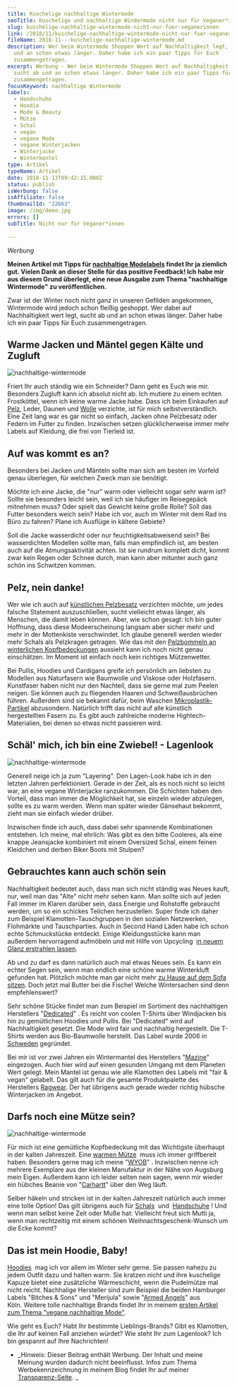 ```yaml
---
title: Kuschelige nachhaltige Wintermode
seoTitle: Kuschelige und nachhaltige Windermode nicht nur für Veganer*innen
slug: kuschelige-nachhaltige-wintermode-nicht-nur-fuer-veganerinnen
link: /2018/11/kuschelige-nachhaltige-wintermode-nicht-nur-fuer-veganerinnen/
fileName: 2018-11---kuschelige-nachhaltige-wintermode.md
description: Wer beim Wintermode Shoppen Wert auf Nachhaltigkeit legt, sucht ab
  und an schon etwas länger. Daher habe ich ein paar Tipps für Euch
  zusammengetragen.
excerpt: Werbung - Wer beim Wintermode Shoppen Wert auf Nachhaltigkeit legt,
  sucht ab und an schon etwas länger. Daher habe ich ein paar Tipps für Euch
  zusammengetragen.
focusKeyword: nachhaltige Wintermode
labels:
  - Handschuhe
  - Hoodie
  - Mode & Beauty
  - Mütze
  - Schal
  - vegan
  - vegane Mode
  - vegane Winterjacken
  - Winterjacke
  - Wintermantel
type: Artikel
typeName: Artikel
date: 2018-11-13T09:42:15.000Z
status: publish
isWerbung: false
isAffiliate: false
thumbnailId: "22663"
image: /img/demo.jpg
errors: []
subTitle: Nicht nur für Veganer*innen
  
---
```


_Werbung_

**Meinen Artikel mit Tipps für
[nachhaltige Modelabels](/2018/02/faire-klamotten/) findet Ihr ja ziemlich gut.
Vielen Dank an dieser Stelle für das positive Feedback! Ich habe mir aus diesem
Grund überlegt, eine neue Ausgabe zum Thema "nachhaltige Wintermode" zu
veröffentlichen.**

Zwar ist der Winter noch nicht ganz in unseren Gefilden angekommen, Wintermode
wird jedoch schon fleißig geshoppt. Wer dabei auf Nachhaltigkeit wert legt,
sucht ab und an schon etwas länger. Daher habe ich ein paar Tipps für Euch
zusammengetragen.

## Warme Jacken und Mäntel gegen Kälte und Zugluft

![nachhaltige-wintermode](http://cardamonchai.com/wp-content/uploads/2018/11/31415931275_d2404ae657_z-400x499.jpg "In meinem geliebten Wintermantel")

Friert Ihr auch ständig wie ein Schneider? Dann geht es Euch wie mir. Besonders
Zugluft kann ich absolut nicht ab. Ich mutiere zu einem echten Frostköttel, wenn
ich keine warme Jacke habe. Dass ich beim Einkaufen auf
[Pelz](/2014/11/fakepelz-echtpelz/), Leder, Daunen und
[Wolle](/2014/10/wolle-das-kann-doch-gar-nicht-so-schlimm-sein/) verzichte, ist
für mich selbstverständlich. Eine Zeit lang war es gar nicht so einfach, Jacken
ohne Pelzbesatz oder Federn im Futter zu finden. Inzwischen setzen
glücklicherweise immer mehr Labels auf Kleidung, die frei von Tierleid ist.

## Auf was kommt es an?

Besonders bei Jacken und Mänteln sollte man sich am besten im Vorfeld genau
überlegen, für welchen Zweck man sie benötigt.

Möchte ich eine Jacke, die "nur" warm oder vielleicht sogar sehr warm ist?
Sollte sie besonders leicht sein, weil ich sie häufiger im Reisegepäck mitnehmen
muss? Oder spielt das Gewicht keine große Rolle? Soll das Futter besonders weich
sein? Habe ich vor, auch im Winter mit dem Rad ins Büro zu fahren? Plane ich
Ausflüge in kältere Gebiete?

Soll die Jacke wasserdicht oder nur feuchtigkeitsabweisend sein? Bei
wasserdichten Modellen sollte man, falls man empfindlich ist, am besten auch auf
die Atmungsaktivität achten. Ist sie rundrum komplett dicht, kommt zwar kein
Regen oder Schnee durch, man kann aber mitunter auch ganz schön ins Schwitzen
kommen.

## Pelz, nein danke!

Wer wie ich auch auf [künstlichen Pelzbesatz](/2014/11/fakepelz-echtpelz/)
verzichten möchte, um jedes falsche Statement auszuschließen, sucht vielleicht
etwas länger, als Menschen, die damit leben können. Aber, wie schon gesagt: Ich
bin guter Hoffnung, dass diese Modeerscheinung langsam aber sicher mehr und mehr
in der Mottenkiste verschwindet. Ich glaube generell werden wieder mehr Schals
als Pelzkragen getragen. Wie das mit den
[Pelzbommeln an winterlichen Kopfbedeckungen](/2015/04/vegane-haekelmuetzen-mit-statement/)
aussieht kann ich noch nicht genau einschätzen. Im Moment ist einfach noch kein
richtiges Mützenwetter.

Bei Pullis, Hoodies und Cardigans greife ich persönlich am liebsten zu Modellen
aus Naturfasern wie Baumwolle und Viskose oder Holzfasern. Kunstfaser haben
nicht nur den Nachteil, dass sie gerne mal zum Peelen neigen. Sie können auch zu
fliegenden Haaren und Schweißausbrüchen führen. Außerdem sind sie bekannt dafür,
beim Waschen [Mikroplastik-Partikel](/2018/03/world-ocean-summit-2018/)
abzusondern. Natürlich trifft das nicht auf alle künstlich hergestellten Fasern
zu. Es gibt auch zahlreiche moderne Hightech-Materialien, bei denen so etwas
nicht passieren wird.

## Schäl' mich, ich bin eine Zwiebel! - Lagenlook

![nachhaltige-wintermode](http://cardamonchai.com/wp-content/uploads/2018/11/33267695745_52dc39f3f7_z-400x533.jpg "Lagenlook für noch nicht ganz so kalte Tage")

Generell neige ich ja zum "Layering". Den Lagen-Look habe ich in den letzten
Jahren perfektioniert. Gerade in der Zeit, als es noch nicht so leicht war, an
eine vegane Winterjacke ranzukommen. Die Schichten haben den Vorteil, dass man
immer die Möglichkeit hat, sie einzeln wieder abzulegen, sollte es zu warm
werden. Wenn man später wieder Gänsehaut bekommt, zieht man sie einfach wieder
drüber.

Inzwischen finde ich auch, dass dabei sehr spannende Kombinationen entstehen.
Ich meine, mal ehrlich: Was gibt es den bitte Cooleres, als eine knappe
Jeansjacke kombiniert mit einem Oversized Schal, einem feinen Kleidchen und
derben Biker Boots mit Stulpen?

## Gebrauchtes kann auch schön sein

Nachhaltigkeit bedeutet auch, dass man sich nicht ständig was Neues kauft, nur,
weil man das "Alte" nicht mehr sehen kann. Man sollte sich auf jeden Fall immer
im Klaren darüber sein, dass Energie und Rohstoffe gebraucht werden, um so ein
schickes Teilchen herzustellen. Super finde ich daher zum Beispiel
Klamotten-Tauschgruppen in den sozialen Netzwerken, Flohmärkte und
Tauschparties. Auch in Second Hand Läden habe ich schon echte Schmuckstücke
entdeckt. Einige Kleidungsstücke kann man außerdem hervorragend aufmöbeln und
mit Hilfe von Upcycling 
[in neuem Glanz erstrahlen lassen](/2015/08/diy-upcycling-jeansrock/).

Ab und zu darf es dann natürlich auch mal etwas Neues sein. Es kann ein echter
Segen sein, wenn man endlich eine schöne warme Winterkluft gefunden hat.
Plötzlich möchte man gar nicht mehr
[zu Hause auf dem Sofa sitzen](/2018/02/ein-perfekter-sonntag-auf-dem-sofa/).
Doch jetzt mal Butter bei die Fische! Welche Wintersachen sind denn
empfehlenswert?

Sehr schöne Stücke findet man zum Beispiel im Sortiment des nachhaltigen
Herstellers "[Dedicated](https://www.planet-sports.de/marken/dedicated/damen/)"
. Es reicht von coolen T-Shirts über Windjacken bis hin zu gemütlichen Hoodies
und Pullis. Bei "Dedicated" wird auf Nachhaltigkeit gesetzt. Die Mode wird fair
und nachhaltig hergestellt. Die T-Shirts werden aus Bio-Baumwolle herstellt. Das
Label wurde 2006 in [Schweden](/?s=schweden) gegründet.

Bei mir ist vor zwei Jahren ein Wintermantel des Herstellers
"[Mazine](https://www.planet-sports.de/marken/mazine/damen/)" eingezogen. Auch
hier wird auf einen gesunden Umgang mit dem Planeten Wert gelegt. Mein Mantel
ist genau wie alle Klamotten des Labels mit "fair &amp; vegan" gelabelt. Das
gilt auch für die gesamte Produktpalette des Herstellers
[Ragwear](https://www.planet-sports.de/marken/ragwear/damen/). Der hat übrigens
auch gerade wieder richtig hübsche Winterjacken im Angebot.

## Darfs noch eine Mütze sein?

![nachhaltige-wintermode](http://cardamonchai.com/wp-content/uploads/2018/11/30462412122_66f5294155_z-400x602.jpg "Nochmal Lagenlook")

Für mich ist eine gemütliche Kopfbedeckung mit das Wichtigste überhaupt in der
kalten Jahreszeit. Eine
[warmen Mütze](https://www.planet-sports.de/accessoires/damen/muetzen/)  muss
ich immer griffbereit haben. Besonders gerne mag ich meine
"[WYOB](/2015/04/ueberraschungspost-von-wyob/)" . Inzwischen nenne ich mehrere
Exemplare aus der kleinen Manufaktur in der Nähe von Augsburg mein Eigen.
Außerdem kann ich leider selten nein sagen, wenn mir wieder ein hübches Beanie
von "[Carhartt](https://www.planet-sports.de/marken/carhartt-wip/damen/)" über
den Weg läuft.

Selber häkeln und stricken ist in der kalten Jahreszeit natürlich auch immer
eine tolle Option! Das gilt übrigens auch für
[Schals](https://www.planet-sports.de/accessoires/damen/schals/)  und 
[Handschuhe](https://www.planet-sports.de/accessoires/damen/handschuhe/) ! Und
wenn man selbst keine Zeit oder Muße hat: Vielleicht freut sich Mutti ja, wenn
man rechtzeitig mit einem schönen Weihnachtsgeschenk-Wunsch um die Ecke kommt?

## Das ist mein Hoodie, Baby!

<!-- BEGIN PARTNER PROGRAM - DO NOT CHANGE THE PARAMETERS OF THE HYPERLINK -->

[Hoodies](https://www.planet-sports.de/streetwear/damen/pullover/hoodies/)  mag
ich vor allem im Winter sehr gerne. Sie passen nahezu zu jedem Outfit dazu und
halten warm. Sie kratzen nicht und ihre kuschelige Kapuze bietet eine
zusätzliche Wärmeschicht, wenn die Pudelmütze mal nicht reicht. Nachhalige
Hersteller sind zum Beispiel die beiden Hamburger Labels "Bitches &amp; Sons"
und "Merijula" sowie
"[Armed Angels](https://www.planet-sports.de/marken/armedangels/damen/)" aus
Köln. Weitere tolle nachhaltige Brands findet Ihr in meinem
[ersten Artikel zum Thema "vegane nachhaltige Mode"](/2018/02/faire-klamotten/).

Wie geht es Euch? Habt Ihr bestimmte Lieblings-Brands? Gibt es Klamotten, die
Ihr auf keinen Fall anziehen würdet? Wie steht Ihr zum Lagenlook? Ich bin
gespannt auf Ihre Nachrichten!

- _Hinweis: Dieser Beitrag enthält Werbung. Der Inhalt und meine Meinung wurden
  dadurch nicht beeinflusst. Infos zum Thema Werbekennzeichnung in meinem Blog
  findet Ihr auf meiner  [Transparenz-Seite](/werbung/). _

  